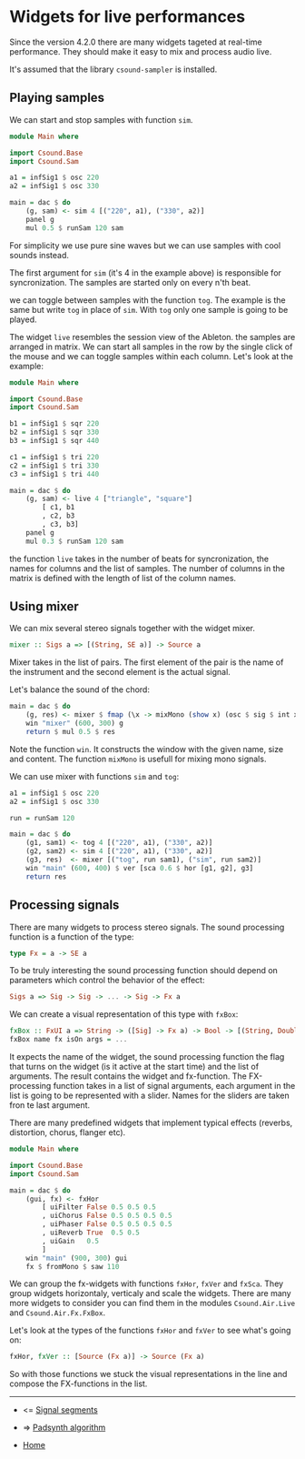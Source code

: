 Widgets for live performances
=====================================

Since the version 4.2.0 there are many widgets tageted
at real-time performance. They should make it easy to 
mix and process audio live. 

It's assumed that the library `csound-sampler` is installed.

Playing samples
-------------------------

We can start and stop samples with function `sim`.

~~~haskell
module Main where

import Csound.Base
import Csound.Sam

a1 = infSig1 $ osc 220
a2 = infSig1 $ osc 330

main = dac $ do
	(g, sam) <- sim 4 [("220", a1), ("330", a2)]
	panel g
	mul 0.5 $ runSam 120 sam
~~~

For simplicity we use pure sine waves but we can use samples 
with cool sounds instead. 

The first argument for `sim` (it's 4 in the example above)
is responsible for syncronization. The samples are started only
on every n'th beat. 

we can toggle between samples with the function `tog`.
The example is the same but write `tog` in place of `sim`.
With `tog` only one sample is going to be played.

The widget `live` resembles the session view of the Ableton.
the samples are arranged in matrix. We can start all samples
in the row by the single click of the mouse and we can toggle samples
within each column. Let's look at the example:

~~~haskell
module Main where

import Csound.Base
import Csound.Sam

b1 = infSig1 $ sqr 220
b2 = infSig1 $ sqr 330
b3 = infSig1 $ sqr 440

c1 = infSig1 $ tri 220
c2 = infSig1 $ tri 330
c3 = infSig1 $ tri 440

main = dac $ do
	(g, sam) <- live 4 ["triangle", "square"] 
		[ c1, b1
		, c2, b3
		, c3, b3]
	panel g
	mul 0.3 $ runSam 120 sam
~~~

the function `live` takes in the number of beats for syncronization,
the names for columns and the list of samples. The number of columns
in the matrix is defined with the length of list of the column names.


Using mixer
-------------------------

We can mix several stereo signals together with the widget mixer.

~~~haskell
mixer :: Sigs a => [(String, SE a)] -> Source a
~~~

Mixer takes in the list of pairs. The first element of the pair
is the name of the instrument and the second element is the actual signal.

Let's balance the sound of the chord:

~~~haskell
main = dac $ do
	(g, res) <- mixer $ fmap (\x -> mixMono (show x) (osc $ sig $ int x)) [220, 330, 440]
	win "mixer" (600, 300) g
	return $ mul 0.5 $ res
~~~

Note the function `win`. It constructs the window with the given name, size and content.
The function `mixMono` is usefull for mixing mono signals.

We can use mixer with functions `sim` and `tog`:

~~~haskell
a1 = infSig1 $ osc 220
a2 = infSig1 $ osc 330

run = runSam 120

main = dac $ do
	(g1, sam1) <- tog 4 [("220", a1), ("330", a2)]
	(g2, sam2) <- sim 4 [("220", a1), ("330", a2)]
	(g3, res)  <- mixer [("tog", run sam1), ("sim", run sam2)]
	win "main" (600, 400) $ ver [sca 0.6 $ hor [g1, g2], g3]
	return res
~~~

Processing signals
---------------------------------

There are many widgets to process stereo signals.
The sound processing function is a function of the type:

~~~haskell
type Fx = a -> SE a
~~~


To be truly interesting the sound processing function
should depend on parameters which control the behavior of
the effect:

~~~haskell
Sigs a => Sig -> Sig -> ... -> Sig -> Fx a
~~~

We can create a visual representation of this type
with `fxBox`:

~~~haskell
fxBox :: FxUI a => String -> ([Sig] -> Fx a) -> Bool -> [(String, Double)] -> Source (Fx a)
fxBox name fx isOn args = ...
~~~

It expects the name of the widget, the sound processing function 
the flag that turns on the widget (is it active at the start time)
and the list of arguments. The result contains the widget and fx-function.
The FX-processing function takes in a list of signal arguments, each argument 
in the list is going to be represented with a slider. Names for the sliders are
taken fron te last argument.

There are many predefined widgets that implement typical
effects (reverbs, distortion, chorus, flanger etc).

~~~haskell
module Main where

import Csound.Base
import Csound.Sam

main = dac $ do
    (gui, fx) <- fxHor 
        [ uiFilter False 0.5 0.5 0.5
        , uiChorus False 0.5 0.5 0.5 0.5        
        , uiPhaser False 0.5 0.5 0.5 0.5
        , uiReverb True  0.5 0.5
        , uiGain   0.5 
        ]
    win "main" (900, 300) gui
    fx $ fromMono $ saw 110
~~~

We can group the fx-widgets with functions `fxHor`, `fxVer` and `fxSca`.
They group widgets horizontaly, verticaly and scale the widgets.
There are many more widgets to consider you can find them in the modules 
`Csound.Air.Live` and `Csound.Air.Fx.FxBox`.

Let's look at the types of the functions `fxHor` and `fxVer` to see what's going on:

~~~haskell
fxHor, fxVer :: [Source (Fx a)] -> Source (Fx a)
~~~

So with those functions we stuck the visual representations in the line and compose 
the FX-functions in the list.




----------------------------------------------------

* <= [Signal segments](https://github.com/anton-k/csound-expression/blob/master/tutorial/chapters/SignalSegmentsTutorial.md)

* => [Padsynth algorithm](https://github.com/anton-k/csound-expression/blob/master/tutorial/chapters/Padsynth.md)

* [Home](https://github.com/anton-k/csound-expression/blob/master/tutorial/Index.md)

